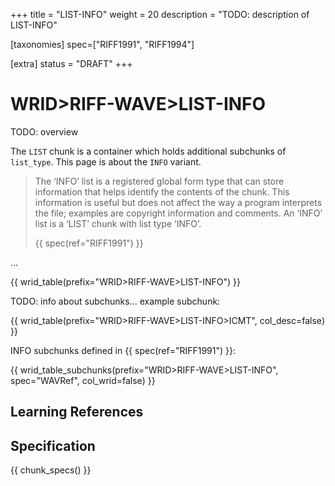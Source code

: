 +++
title = "LIST-INFO"
weight = 20
description = "TODO: description of LIST-INFO"

[taxonomies]
spec=["RIFF1991", "RIFF1994"]

[extra]
status = "DRAFT"
+++

# WRID>RIFF-WAVE>LIST-INFO

TODO: overview

The `LIST` chunk is a container which holds additional subchunks of `list_type`. This page is about the `INFO` variant. 

> The ‘INFO’ list is a registered global form type that can store information that helps identify the contents of the chunk. This information is useful but does not affect the way a program interprets the file; examples are copyright information and comments. An ‘INFO’ list is a ‘LIST’ chunk with list type ‘INFO’.
>
> {{ spec(ref="RIFF1991") }}

... 

{{ wrid_table(prefix="WRID>RIFF-WAVE>LIST-INFO") }}

TODO: info about subchunks... example subchunk:

{{ wrid_table(prefix="WRID>RIFF-WAVE>LIST-INFO>ICMT", col_desc=false) }}

INFO subchunks defined in {{ spec(ref="RIFF1991") }}:

{{ wrid_table_subchunks(prefix="WRID>RIFF-WAVE>LIST-INFO", spec="WAVRef", col_wrid=false) }}
## Learning References

## Specification

{{ chunk_specs() }}


